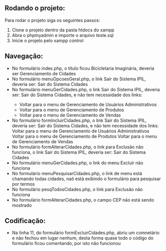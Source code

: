 ## Rodando o projeto: 
<p>Para rodar o projeto siga os seguintes passos:</p>
<ol>
  <li>Clone o projeto dentro da pasta htdocs do xampp</li>
  <li>Abra o phpmyadmin e importe o arquivo teste.sql</li>
  <li>Inicie o projeto pelo xampp control</li>
</ol>
<h2>Navegação:</h2> 
<ul>
  <li>No formulário index.php, o título ficou Bicicletaria Imaginária, deveria ser Gerenciamento de Cidades</li>
  <li>No formulário menuOpcoesGeral.php, o link Sair do Sistema IPIL, deveria ser: Sair do Sistema Cidades</li>
  <li>No formulário menuGerCidades.php, o link Sair do Sistema IPIL, deveria ser: Sair do Sistema Cidades, e não
tem necessidade dos links:</li>
    <ul>
      <li>  Voltar para o menu de Gerenciamento de Usuários Administrativos</li>
      <li>Voltar para o menu de Gerenciamento de Produtos</li>
      <li>Voltar para o menu de Gerenciamento de Vendas</li>
    </ul>
  <li>No formulário formIncluirCidades.php, o link Sair do Sistema IPIL, deveria ser: Sair do Sistema Cidades, e
não tem necessidade dos links:
Voltar para o menu de Gerenciamento de Usuários Administrativos
Voltar para o menu de Gerenciamento de Produtos
Voltar para o menu de Gerenciamento de Vendas</li>
  <li>No formulário formAlterarCidades.php, o link para Exclusão não funciona, o link Sair do Sistema IPIL, deveria
ser: Sair do Sistema Cidades</li>
  <li>No formulário menuGerCidades.php, o link do menu Excluir não funciona</li>
  <li>No formulário menuPesquisarCidades.php, o link de menu está chamando todas cidades, naõ está exibindo o
formulário para pesquisar por termos</li>
  <li>No formulário pesqTodosCidades.php, o link para Exclusão não funciona</li>
  <li>No formulário formAlterarCidades.php, o campo CEP não está sendo mostrado</li>
</ul>
<h2>Codificação:</h2>
<ul>
  <li>Na linha 11, do formulário formExcluirCidades.php, abriu um comnetário e não fechou em lugar nenhum,
desta forma quase todo o código do formulário ficou comentando, por isto não funcionou</li>
</ul>
